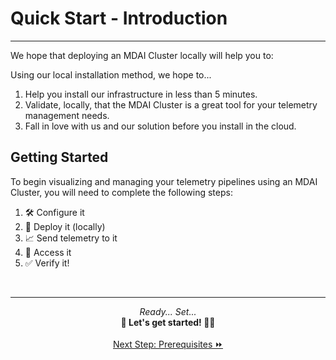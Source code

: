 # Quick Start - Introduction
----

We hope that deploying an MDAI Cluster locally will help you to:

Using our local installation method, we hope to...
1. Help you install our infrastructure in less than 5 minutes.
2. Validate, locally, that the MDAI Cluster is a great tool for your telemetry management needs.
3. Fall in love with us and our solution before you install in the cloud.

## Getting Started

To begin visualizing and managing your telemetry pipelines using an MDAI Cluster, you will need to complete the following steps:

1. 🛠️ Configure it
2. 🚀 Deploy it (locally)
3. 📈 Send telemetry to it
4. 🔑 Access it
5. ✅ Verify it!

<br />

----

<p style="text-align: center;">
  <em>Ready... Set... </em><br />
  <b>🏃 Let's get started! 🏃‍♀️</b><br /><br />
  <a href="./prerequisites.md">Next Step: Prerequisites ⏩</a>
</p>
